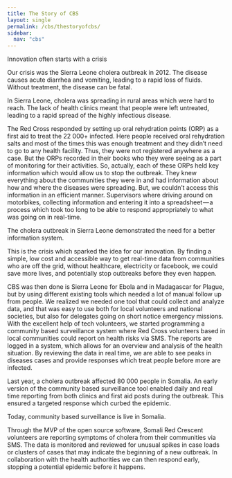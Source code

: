 ```yaml
---
title: The Story of CBS
layout: single
permalink: /cbs/thestoryofcbs/
sidebar:
  nav: "cbs"
---
```


Innovation often starts with a crisis

Our crisis was the Sierra Leone cholera outbreak in 2012. The disease causes acute diarrhea and vomiting, leading to a rapid loss of fluids. Without treatment, the disease can be fatal.

In Sierra Leone, cholera was spreading in rural areas which were hard to reach. The lack of health clinics meant that people were left untreated, leading to a rapid spread of the highly infectious disease.

The Red Cross responded by setting up oral rehydration points (ORP) as a first aid to treat the 22 000+ infected. Here people received oral rehydration salts and most of the times this was enough treatment and they didn’t need to go to any health facility. Thus, they were not registered anywhere as a case. But the ORPs recorded in their books who they were seeing as a part of monitoring for their activities. So, actually, each of these ORPs held key information which would allow us to stop the outbreak. They knew everything about the communities they were in and had information about how and where the diseases were spreading. But, we couldn’t access this information in an efficient manner. Supervisors where driving around on motorbikes, collecting information and entering it into a spreadsheet — a process which took too long to be able to respond appropriately to what was going on in real-time.

The cholera outbreak in Sierra Leone demonstrated the need for a better information system.

This is the crisis which sparked the idea for our innovation. By finding a simple, low cost and accessible way to get real-time data from communities who are off the grid, without healthcare, electricity or facebook, we could save more lives, and potentially stop outbreaks before they even happen. 

CBS was then done is Sierra Leone for Ebola and in Madagascar for Plague, but by using different existing tools which needed a lot of manual follow up from people. We realized we needed one tool that could collect and analyze data, and that was easy to use both for local volunteers and national societies, but also for delegates going on short notice emergency missions. 
With the excellent help of tech volunteers, we started programming a community based surveillance system where Red Cross volunteers based in local communities could report on health risks via SMS. The reports are logged in a system, which allows for an overview and analysis of the health situation. By reviewing the data in real time, we are able to see peaks in diseases cases and provide responses which treat people before more are infected.

Last year, a cholera outbreak affected 80 000 people in Somalia. An early version of the community based surveillance tool enabled daily and real time reporting from both clinics and first aid posts during the outbreak. This ensured a targeted response which curbed the epidemic.

Today, community based surveillance is live in Somalia.

Through the MVP of the open source software, Somali Red Crescent volunteers are reporting symptoms of cholera from their communities via SMS. The data is monitored and reviewed for unusual spikes in case loads or clusters of cases that may indicate the beginning of a new outbreak. In collaboration with the health authorities we can then respond early, stopping a potential epidemic before it happens.

